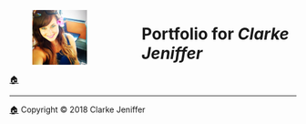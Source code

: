 <figure><img src="images/favicon/favicon-96x96.png" style="display: inline; float: left; margin-right:96px"></figure>

# Portfolio for _Clarke Jeniffer_
[🏠](Home.html)



  
* * *
[🏠](Home.html) Copyright © 2018 Clarke Jeniffer
